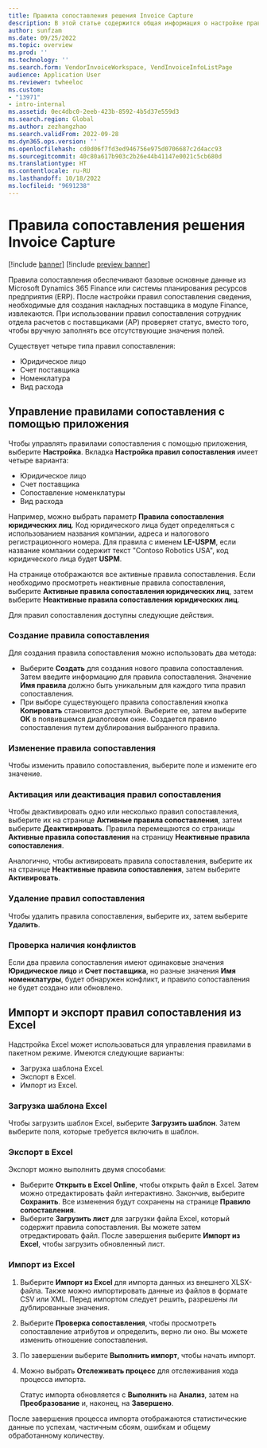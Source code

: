 ```yaml
---
title: Правила сопоставления решения Invoice Capture
description: В этой статье содержится общая информация о настройке правил сопоставления в решении Invoice Capture.
author: sunfzam
ms.date: 09/25/2022
ms.topic: overview
ms.prod: ''
ms.technology: ''
ms.search.form: VendorInvoiceWorkspace, VendInvoiceInfoListPage
audience: Application User
ms.reviewer: twheeloc
ms.custom:
- "13971"
- intro-internal
ms.assetid: 0ec4dbc0-2eeb-423b-8592-4b5d37e559d3
ms.search.region: Global
ms.author: zezhangzhao
ms.search.validFrom: 2022-09-28
ms.dyn365.ops.version: ''
ms.openlocfilehash: cd0d06f7fd3ed946756e975d0706687c2d4acc93
ms.sourcegitcommit: 40c80a617b903c2b26e44b41147e0021c5cb680d
ms.translationtype: HT
ms.contentlocale: ru-RU
ms.lasthandoff: 10/18/2022
ms.locfileid: "9691238"
---
```

# <a name="invoice-capture-solution-mapping-rules"></a>Правила сопоставления решения Invoice Capture

[!include [banner](../includes/banner.md)]
[!include [preview banner](../includes/preview-banner.md)]

Правила сопоставления обеспечивают базовые основные данные из Microsoft Dynamics 365 Finance или системы планирования ресурсов предприятия (ERP). После настройки правил сопоставления сведения, необходимые для создания накладных поставщика в модуле Finance, извлекаются. При использовании правил сопоставления сотрудник отдела расчетов с поставщиками (AP) проверяет статус, вместо того, чтобы вручную заполнять все отсутствующие значения полей.

Существует четыре типа правил сопоставления:

- Юридическое лицо
- Счет поставщика
- Номенклатура
- Вид расхода

## <a name="manage-mapping-rules-by-using-the-app"></a>Управление правилами сопоставления с помощью приложения

Чтобы управлять правилами сопоставления с помощью приложения, выберите **Настройка**. Вкладка **Настройка правил сопоставления** имеет четыре варианта:

- Юридическое лицо 
- Счет поставщика 
- Сопоставление номенклатуры 
- Вид расхода

Например, можно выбрать параметр **Правила сопоставления юридических лиц**. Код юридического лица будет определяться с использованием названия компании, адреса и налогового регистрационного номера. Для правила с именем **LE-USPM**, если название компании содержит текст "Contoso Robotics USA", код юридического лица будет **USPM**.

На странице отображаются все активные правила сопоставления. Если необходимо просмотреть неактивные правила сопоставления, выберите **Активные правила сопоставления юридических лиц**, затем выберите **Неактивные правила сопоставления юридических лиц**.

Для правил сопоставления доступны следующие действия.

### <a name="create-a-mapping-rule"></a>Создание правила сопоставления

Для создания правила сопоставления можно использовать два метода:

- Выберите **Создать** для создания нового правила сопоставления. Затем введите информацию для правила сопоставления. Значение **Имя правила** должно быть уникальным для каждого типа правил сопоставления.
- При выборе существующего правила сопоставления кнопка **Копировать** становится доступной. Выберите ее, затем выберите **ОК** в появившемся диалоговом окне. Создается правило сопоставления путем дублирования выбранного правила.

### <a name="edit-a-mapping-rule"></a>Изменение правила сопоставления

Чтобы изменить правило сопоставления, выберите поле и измените его значение.

### <a name="activatedeactivate-mapping-rules"></a>Активация или деактивация правил сопоставления

Чтобы деактивировать одно или несколько правил сопоставления, выберите их на странице **Активные правила сопоставления**, затем выберите **Деактивировать**. Правила перемещаются со страницы **Активные правила сопоставления** на страницу **Неактивные правила сопоставления**.

Аналогично, чтобы активировать правила сопоставления, выберите их на странице **Неактивные правила сопоставления**, затем выберите **Активировать**.

### <a name="remove-mapping-rules"></a>Удаление правил сопоставления

Чтобы удалить правила сопоставления, выберите их, затем выберите **Удалить**.

### <a name="check-for-conflicts"></a>Проверка наличия конфликтов

Если два правила сопоставления имеют одинаковые значения **Юридическое лицо** и **Счет поставщика**, но разные значения **Имя номенклатуры**, будет обнаружен конфликт, и правило сопоставления не будет создано или обновлено.

## <a name="importexport-mapping-rules-from-excel"></a>Импорт и экспорт правил сопоставления из Excel

Надстройка Excel может использоваться для управления правилами в пакетном режиме. Имеются следующие варианты:

- Загрузка шаблона Excel.
- Экспорт в Excel.
- Импорт из Excel.

### <a name="download-an-excel-template"></a>Загрузка шаблона Excel

Чтобы загрузить шаблон Excel, выберите **Загрузить шаблон**. Затем выберите поля, которые требуется включить в шаблон.

### <a name="export-to-excel"></a>Экспорт в Excel

Экспорт можно выполнить двумя способами:

- Выберите **Открыть в Excel Online**, чтобы открыть файл в Excel. Затем можно отредактировать файл интерактивно. Закончив, выберите **Сохранить**. Все изменения будут сохранены на странице **Правило сопоставления**.
- Выберите **Загрузить лист** для загрузки файла Excel, который содержит правила сопоставления. Вы можете затем отредактировать файл. После завершения выберите **Импорт из Excel**, чтобы загрузить обновленный лист.

### <a name="import-from-excel"></a>Импорт из Excel

1. Выберите **Импорт из Excel** для импорта данных из внешнего XLSX-файла. Также можно импортировать данные из файлов в формате CSV или XML. Перед импортом следует решить, разрешены ли дублированные значения.
2. Выберите **Проверка сопоставления**, чтобы просмотреть сопоставление атрибутов и определить, верно ли оно. Вы можете изменить отношение сопоставления.
3. По завершении выберите **Выполнить импорт**, чтобы начать импорт.
4. Можно выбрать **Отслеживать процесс** для отслеживания хода процесса импорта.

    Статус импорта обновляется с **Выполнить** на **Анализ**, затем на **Преобразование** и, наконец, на **Завершено**.

После завершения процесса импорта отображаются статистические данные по успехам, частичным сбоям, ошибкам и общему обработанному количеству.
